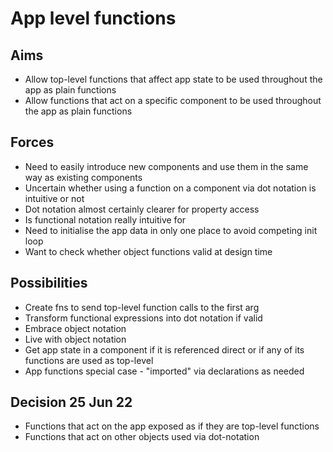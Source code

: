 App level functions
===================

Aims
----

- Allow top-level functions that affect app state to be used throughout the app as plain functions
- Allow functions that act on a specific component to be used throughout the app as plain functions

Forces
------

- Need to easily introduce new components and use them in the same way as existing components
- Uncertain whether using a function on a component via dot notation is intuitive or not
- Dot notation almost certainly clearer for property access
- Is functional notation really intuitive for 
- Need to initialise the app data in only one place to avoid competing init loop
- Want to check whether object functions valid at design time

Possibilities
-------------

- Create fns to send top-level function calls to the first arg
- Transform functional expressions into dot notation if valid
- Embrace object notation
- Live with object notation 
- Get app state in a component if it is referenced direct or if any of its functions are used as top-level
- App functions special case - "imported" via declarations as needed

Decision 25 Jun 22
------------------

- Functions that act on the app exposed as if they are top-level functions
- Functions that act on other objects used via dot-notation

